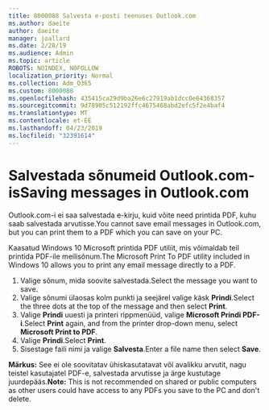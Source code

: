 ```yaml
---
title: 8000088 Salvesta e-posti teenuses Outlook.com
ms.author: daeite
author: daeite
manager: joallard
ms.date: 2/28/19
ms.audience: Admin
ms.topic: article
ROBOTS: NOINDEX, NOFOLLOW
localization_priority: Normal
ms.collection: Adm_O365
ms.custom: 8000088
ms.openlocfilehash: 435415ca29d9ba26e6c27919ab1dcc0e64368357
ms.sourcegitcommit: 9d78905c512192ffc4675468abd2efc5f2e4baf4
ms.translationtype: MT
ms.contentlocale: et-EE
ms.lasthandoff: 04/23/2019
ms.locfileid: "32391614"
---
```

# <a name="saving-messages-in-outlookcom"></a><span data-ttu-id="51ad2-102">Salvestada sõnumeid Outlook.com-is</span><span class="sxs-lookup"><span data-stu-id="51ad2-102">Saving messages in Outlook.com</span></span>

<span data-ttu-id="51ad2-103">Outlook.com-i ei saa salvestada e-kirju, kuid võite need printida PDF, kuhu saab salvestada arvutisse.</span><span class="sxs-lookup"><span data-stu-id="51ad2-103">You cannot save email messages in Outlook.com, but you can print them to a PDF which you can save on your PC.</span></span>

<span data-ttu-id="51ad2-104">Kaasatud Windows 10 Microsoft printida PDF utiliit, mis võimaldab teil printida PDF-ile meilisõnum.</span><span class="sxs-lookup"><span data-stu-id="51ad2-104">The Microsoft Print To PDF utility included in Windows 10 allows you to print any email message directly to a PDF.</span></span>

1. <span data-ttu-id="51ad2-105">Valige sõnum, mida soovite salvestada.</span><span class="sxs-lookup"><span data-stu-id="51ad2-105">Select the message you want to save.</span></span>
2. <span data-ttu-id="51ad2-106">Valige sõnumi ülaosas kolm punkti ja seejärel valige käsk **Prindi**.</span><span class="sxs-lookup"><span data-stu-id="51ad2-106">Select the three dots at the top of the message and then select **Print**.</span></span>
3. <span data-ttu-id="51ad2-107">Valige **Prindi** uuesti ja printeri rippmenüüd, valige **Microsoft Prindi PDF-i**.</span><span class="sxs-lookup"><span data-stu-id="51ad2-107">Select **Print** again, and from the printer drop-down menu, select **Microsoft Print to PDF**.</span></span>
4. <span data-ttu-id="51ad2-108">Valige **Prindi**.</span><span class="sxs-lookup"><span data-stu-id="51ad2-108">Select **Print**.</span></span>
5. <span data-ttu-id="51ad2-109">Sisestage faili nimi ja valige **Salvesta**.</span><span class="sxs-lookup"><span data-stu-id="51ad2-109">Enter a file name then select **Save**.</span></span>

<span data-ttu-id="51ad2-110">**Märkus:** See ei ole soovitatav ühiskasutatavat või avalikku arvutit, nagu teistel kasutajatel PDF-e, salvestada arvutisse ja ärge kustutage juurdepääs.</span><span class="sxs-lookup"><span data-stu-id="51ad2-110">**Note:** This is not recommended on shared or public computers as other users could have access to any PDFs you save to the PC and don't delete.</span></span>